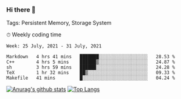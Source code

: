 ### Hi there 👋

Tags: Persistent Memory, Storage System

<!--

[![Anurag's github stats](https://github-readme-stats.vercel.app/api?username=wwyf)](https://github.com/anuraghazra/github-readme-stats)

[![Anurag's github stats](https://github-readme-stats.vercel.app/api?username=wwyf&count_private=true)](https://github.com/anuraghazra/github-readme-stats)


[![Top Langs](https://github-readme-stats.vercel.app/api/top-langs/?username=wwyf&count_private=true&&hide=jupyter%20notebook,html)](https://github.com/anuraghazra/github-readme-stats)



-->


⏱ Weekly coding time

<!--START_SECTION:waka-->
```text
Week: 25 July, 2021 - 31 July, 2021

Markdown   4 hrs 41 mins   ███████░░░░░░░░░░░░░░░░░░   28.53 % 
C++        4 hrs 5 mins    ██████▒░░░░░░░░░░░░░░░░░░   24.87 % 
sh         3 hrs 59 mins   ██████░░░░░░░░░░░░░░░░░░░   24.28 % 
TeX        1 hr 32 mins    ██▒░░░░░░░░░░░░░░░░░░░░░░   09.33 % 
Makefile   41 mins         █░░░░░░░░░░░░░░░░░░░░░░░░   04.24 % 
```
<!--END_SECTION:waka-->



[![Anurag's github stats](https://github-readme-stats.vercel.app/api?username=wwyf&count_private=true&show_icons=true&hide_border=true)](https://github.com/anuraghazra/github-readme-stats) [![Top Langs](https://github-readme-stats.vercel.app/api/top-langs/?username=wwyf&count_private=true&hide=jupyter%20notebook,html,OpenEdge%20ABL&langs_count=10&layout=compact&hide_border=true)](https://github.com/anuraghazra/github-readme-stats)

<!--

[![willianrod's wakatime stats](https://github-readme-stats.vercel.app/api/wakatime?username=wwyf)](https://github.com/anuraghazra/github-readme-stats)


-->
